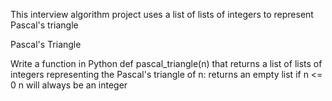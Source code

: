 This interview algorithm project uses a list of lists of integers to represent Pascal's triangle

Pascal's Triangle

Write a function in Python def pascal_triangle(n) that returns a list of lists of integers representing the Pascal's triangle of n:
returns an empty list if n <= 0
n will always be an integer
